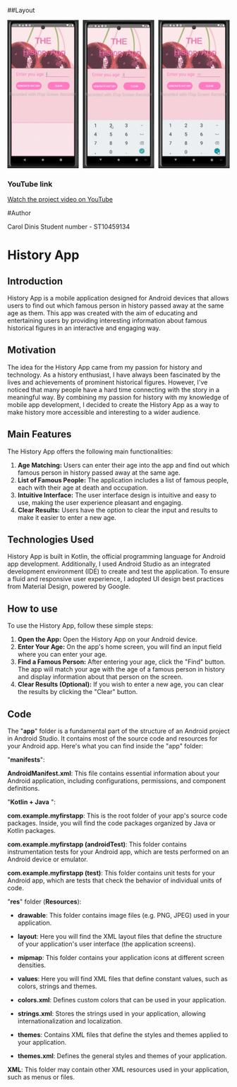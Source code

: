 ##Layout

![Image interface](https://github.com/carolldinis/ST10459134-history/blob/main/screen/screenapp.png?raw=true)

### YouTube link

[Watch the project video on YouTube]([https://youtube.com/@caroldiniz6019?si=B97ybs57v19S-Thk](https://youtube.com/shorts/tQ9NW87-r88?si=9lt8qXIYow7ni4fV))

#Author

Carol Dinis
Student number - ST10459134

# History App

## Introduction

History App is a mobile application designed for Android devices that allows users to find out which famous person in history passed away at the same age as them. This app was created with the aim of educating and entertaining users by providing interesting information about famous historical figures in an interactive and engaging way.

## Motivation

The idea for the History App came from my passion for history and technology. As a history enthusiast, I have always been fascinated by the lives and achievements of prominent historical figures. However, I've noticed that many people have a hard time connecting with the story in a meaningful way. By combining my passion for history with my knowledge of mobile app development, I decided to create the History App as a way to make history more accessible and interesting to a wider audience.

## Main Features

The History App offers the following main functionalities:

1. **Age Matching:** Users can enter their age into the app and find out which famous person in history passed away at the same age.
2. **List of Famous People:** The application includes a list of famous people, each with their age at death and occupation.
3. **Intuitive Interface:** The user interface design is intuitive and easy to use, making the user experience pleasant and engaging.
4. **Clear Results:** Users have the option to clear the input and results to make it easier to enter a new age.

## Technologies Used

History App is built in Kotlin, the official programming language for Android app development. Additionally, I used Android Studio as an integrated development environment (IDE) to create and test the application. To ensure a fluid and responsive user experience, I adopted UI design best practices from Material Design, powered by Google.

## How to use

To use the History App, follow these simple steps:

1. **Open the App:** Open the History App on your Android device.
2. **Enter Your Age:** On the app's home screen, you will find an input field where you can enter your age.
3. **Find a Famous Person:** After entering your age, click the "Find" button. The app will match your age with the age of a famous person in history and display information about that person on the screen.
4. **Clear Results (Optional):** If you wish to enter a new age, you can clear the results by clicking the "Clear" button.

## Code

The "**app**" folder is a fundamental part of the structure of an Android project in Android Studio. It contains most of the source code and resources for your Android app. Here's what you can find inside the "app" folder:

"**manifests**":

**AndroidManifest.xml**: This file contains essential information about your Android application, including configurations, permissions, and component definitions.

"**Kotlin + Java** ":

**com.example.myfirstapp**: This is the root folder of your app's source code packages. Inside, you will find the code packages organized by Java or Kotlin packages.

**com.example.myfirstapp (androidTest)**: This folder contains instrumentation tests for your Android app, which are tests performed on an Android device or emulator.

**com.example.myfirstapp (test)**: This folder contains unit tests for your Android app, which are tests that check the behavior of individual units of code.

"**res**" folder (**Resources**):

- **drawable**: This folder contains image files (e.g. PNG, JPEG) used in your application.
- **layout**: Here you will find the XML layout files that define the structure of your application's user interface (the application screens).
- **mipmap**: This folder contains your application icons at different screen densities.
- **values**: Here you will find XML files that define constant values, such as colors, strings and themes.

- **colors.xml**: Defines custom colors that can be used in your application.
- **strings.xml**: Stores the strings used in your application, allowing internationalization and localization.
- **themes**: Contains XML files that define the styles and themes applied to your application.

- **themes.xml**: Defines the general styles and themes of your application.

**XML**: This folder may contain other XML resources used in your application, such as menus or files.
